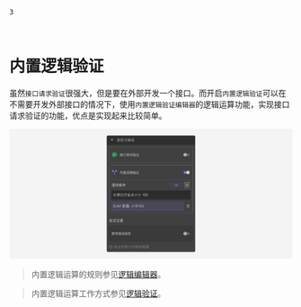 ```index
3
```
```tag

```
```summary

```
# 内置逻辑验证
虽然`接口请求验证`很强大，但是要在外部开发一个接口。而开启`内置逻辑验证`可以在不需要开发外部接口的情况下，使用`内置逻辑验证编辑器`的逻辑运算功能，实现接口请求验证的功能，优点是实现起来比较简单。

<img src='./assets/03build-inLogicValidation/built-in-logic.png'>

> 内置逻辑运算的规则参见[逻辑编辑器](../17advancedFunction/advancedLogicSetting/01logicSetting.md)。

> 内置逻辑运算工作方式参见[逻辑验证](../logic/validation.md)。

